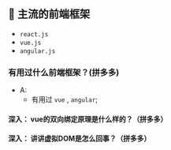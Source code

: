 ## 🔬 主流的前端框架
- `react.js`
- `vue.js`
- `angular.js`

### 有用过什么前端框架？(拼多多)
- A: 
    + 有用过 `vue` , `angular`;

#### 深入： vue的双向绑定原理是什么样的？（拼多多）

#### 深入： 讲讲虚拟DOM是怎么回事？（拼多多）
